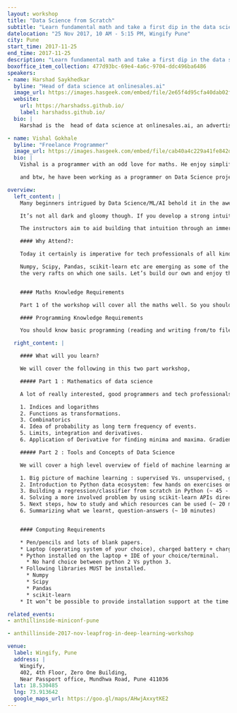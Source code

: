 ```yaml
---
layout: workshop
title: "Data Science from Scratch"
subtitle: "Learn fundamental math and take a first dip in the data science ocean in a day-long immersive workshop"
datelocation: "25 Nov 2017, 10 AM - 5:15 PM, Wingify Pune"
city: Pune
start_time: 2017-11-25
end_time: 2017-11-25
description: "Learn fundamental math and take a first dip in the data science ocean in a day-long immersive workshop"
boxoffice_item_collection: 477d93bc-69e4-4a6c-9704-ddc496ba6486
speakers:
- name: Harshad Saykhedkar
  byline: "Head of data science at onlinesales.ai"
  image_url: https://images.hasgeek.com/embed/file/2e65f4d95cfa40dab02f8995b8f57c5f
  website:
    url: https://harshadss.github.io/
    label: harshadss.github.io/
  bio: |
    Harshad is the  head of data science at onlinesales.ai, an advertising technology startup based out of Pune. He has 7+ years of experience in data science and specialises in machine learning, R, and Python. He holds a master’s degree in operations research from IIT Bombay.

- name: Vishal Gokhale
  byline: "Freelance Programmer"
  image_url: https://images.hasgeek.com/embed/file/cab40a4c229a41fe842d62fdf0246f59
  bio: |
    Vishal is a programmer with an odd love for maths. He enjoy simplifying heavy math protein into more absorbable amino acids, only to be assimilated into plump biceps of confidence, to be flexed when the situation demands. He want to infect people with the addictive epiphanies from solving math problems.

    and btw, he have been working as a programmer on Data Science projects for the last 6+ years and as a programmer for last 13+ years.

overview:
  left_content: |
    Many beginners intrigued by Data Science/ML/AI behold it in the awe and fear reserved for a hairy monster. Most of it originates in the fear of math, not to mention the overwhelming variety of buzzwords flying past in all directions.

    It’s not all dark and gloomy though. If you develop a strong intuition for certain fundamental concepts, you won’t just find your way in this forest, but will also feel confident and equipped to create your own paths.

    The instructors aim to aid building that intuition through an immersive, daylong workshop. You will learn machine learning concepts and tools from first principles!

    #### Why Attend?:

    Today it certainly is imperative for tech professionals of all kind to be, at the very least, initiated on concepts of machine learning and data science. While there is no dearth of material available on the internet to educate yourself, it certainly is too overwhelming for someone who’s just made up the mind to plunge into this seemingly vast, bottomless sea. Needless to say, however, that the journey is extremely satisfying as well as rewar ding, if you are equipped to take it.

    Numpy, Scipy, Pandas, scikit-learn etc are emerging as some of the most handy tools for the modern sailors and intuition for concepts like probability theory, functions, differential calculus, gradient descent algorithm are the planks that form
    the very rafts on which one sails. Let’s build our own and enjoy the first dip !


    #### Maths Knowledge Requirements

    Part 1 of the workshop will cover all the maths well. So you should know how to do addition, subtraction, multiplication and division. Plus, you need pen, paper and some grit to keep writing as the existential Xs stare back at you asking “Who am I? Why am I here?”

    #### Programming Knowledge Requirements

    You should know basic programming (reading and writing from/to files, flow controls (if-else), looping constructs like for loop, while, variable assignments). In other words, you should have programmed few hundred lines in any mainstream programming language.

  right_content: |

    #### What will you learn?

    We will cover the following in this two part workshop,

    ##### Part 1 : Mathematics of data science

    A lot of really interested, good programmers and tech professionals seem to maintain distance from data science because they are just plain scared of the math. The workshop will be a refresher of the basic concepts and does not assume any prior knowledge greater than addition, subtraction, multiplication and division.

    1. Indices and logarithms
    2. Functions as transformations.
    3. Combinatorics
    4. Idea of probability as long term frequency of events.
    5. Limits, integration and derivatives.
    6. Application of Derivative for finding minima and maxima. Gradient Descent / Ascent to solving optimization problems.

    ##### Part 2 : Tools and Concepts of Data Science

    We will cover a high level overview of field of machine learning and introduction to the Python data ecosystem in machine learning. We strongly believe that the best way to learn machine learning is by building few algorithms from scratch. So we will build a supervised ML application from scratch in Python. Since ML is a very vast field, I will spend some time on study guidelines and how to approach the field.

    1. Big picture of machine learning : supervised Vs. unsupervised, generative Vs. discriminative models. Mostly plain English content, covering big picture (~ 20 minutes)
    2. Introduction to Python data ecosystem: few hands on exercises on numpy and pandas to serve as warm-up (~ 30 minutes)
    3. Building a regression/classifier from scratch in Python (~ 45 - 50 minutes), using all the concepts learnt in the first part of the workshop. We complete a full circle about how the concepts from first part of workshop tie up with applications.
    4. Solving a more involved problem by using scikit-learn APIs directly (~ 30 minutes). Introduction to concepts of bias Vs. variance, testing models and feature engineering.
    5. Next steps, how to study and which resources can be used (~ 20 minutes)
    6. Summarizing what we learnt, question-answers (~ 10 minutes)


    #### Computing​ ​Requirements

    * Pen/pencils and lots of blank papers.
    * Laptop (operating system of your choice), charged battery + charger.
    * Python installed on the laptop + IDE of your choice/terminal.
      * No hard choice between python 2 Vs python 3.
    * Following libraries MUST​ be installed.
      * Numpy
      * Scipy
      * Pandas
      * scikit-learn
    * It won’t be possible to provide installation support at the time of workshop. So all requirements should be pre-installed. Without the installations, you won’t get anything out of the workshop.

related_events:
- anthillinside-miniconf-pune

- anthillinside-2017-nov-leapfrog-in-deep-learning-workshop

venue:
  label: Wingify, Pune
  address: |
    Wingify,
    402, 4th Floor, Zero One Building, 
    Near Passport office, Mundhwa Road, Pune 411036
  lat: 18.530485
  lng: 73.913642
  google_maps_url: https://goo.gl/maps/AHwjAxxytKE2
---
```

